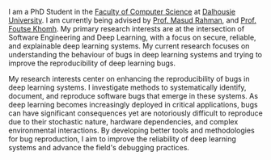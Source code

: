 I am a PhD Student in the [Faculty of Computer Science](https://www.dal.ca/faculty/computerscience.html) at [Dalhousie University](https://www.dal.ca/). I am currently being advised by [Prof. Masud Rahman](https://web.cs.dal.ca/~masud/), and [Prof. Foutse Khomh](http://www.khomh.net/). My primary research interests are at the intersection of Software Engineering and Deep Learning, with a focus on secure, reliable, and explainable deep learning systems. My current research focuses on understanding the behaviour of bugs in deep learning systems and trying to improve the reproducibility of deep learning bugs.

My research interests center on enhancing the reproducibility of bugs in deep learning systems. I investigate methods to systematically identify, document, and reproduce software bugs that emerge in these systems. As deep learning becomes increasingly deployed in critical applications, bugs can have significant consequences yet are notoriously difficult to reproduce due to their stochastic nature, hardware dependencies, and complex environmental interactions. By developing better tools and methodologies for bug reproduction, I aim to improve the reliability of deep learning systems and advance the field's debugging practices.
